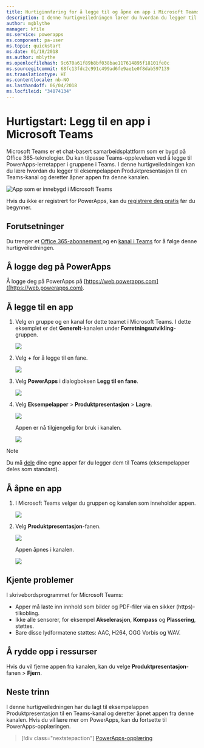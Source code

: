 ```yaml
---
title: Hurtiginnføring for å legge til og åpne en app i Microsoft Teams | Microsoft Docs
description: I denne hurtigveiledningen lærer du hvordan du legger til en app til en Microsoft Teams-kanal, slik at personer du har delt appen med kan åpne den i denne kanalen.
author: mgblythe
manager: kfile
ms.service: powerapps
ms.component: pa-user
ms.topic: quickstart
ms.date: 01/18/2018
ms.author: mblythe
ms.openlocfilehash: 9c670a61f89b8bf038bae117614895f18101fe0c
ms.sourcegitcommit: 68fc13fdc2c991c499ad6fe9ae1e0f8dab597139
ms.translationtype: HT
ms.contentlocale: nb-NO
ms.lasthandoff: 06/04/2018
ms.locfileid: "34074134"
---
```

# <a name="quickstart-add-an-app-to-microsoft-teams"></a>Hurtigstart: Legg til en app i Microsoft Teams

Microsoft Teams er et chat-basert samarbeidsplattform som er bygd på Office 365-teknologier. Du kan tilpasse Teams-opplevelsen ved å legge til PowerApps-lerretapper i gruppene i Teams. I denne hurtigveiledningen kan du lære hvordan du legger til eksempelappen Produktpresentasjon til en Teams-kanal og deretter åpner appen fra denne kanalen. 

![App som er innebygd i Microsoft Teams](./media/open-app-embedded-in-teams/embedded-app.png)

Hvis du ikke er registrert for PowerApps, kan du [registrere deg gratis](https://web.powerapps.com/signup?redirect=marketing&email=) før du begynner.

## <a name="prerequisites"></a>Forutsetninger

Du trenger et [Office 365-abonnement ](https://signup.microsoft.com/Signup?OfferId=467eab54-127b-42d3-b046-3844b860bebf&dl=O365_BUSINESS_PREMIUM&ali=1) og en [kanal i Teams](https://www.youtube.com/watch?v=he2f1quaR7M) for å følge denne hurtigveiledningen.

## <a name="sign-in-to-powerapps"></a>Å logge deg på PowerApps

Å logge deg på PowerApps på [https://web.powerapps.com]([https://web.powerapps.com).

## <a name="add-an-app"></a>Å legge til en app

1. Velg en gruppe og en kanal for dette teamet i Microsoft Teams. I dette eksemplet er det **Generelt**-kanalen under **Forretningsutvikling**-gruppen.

    ![](./media/open-app-embedded-in-teams/teams-select-channel.png)

2. Velg **+** for å legge til en fane.

    ![](./media/open-app-embedded-in-teams/teams-add-tab.png)

3. Velg **PowerApps** i dialogboksen **Legg til en fane**.

    ![](./media/open-app-embedded-in-teams/add-a-tab.png)

4. Velg **Eksempelapper** > **Produktpresentasjon** > **Lagre**.

    ![](./media/open-app-embedded-in-teams/select-an-app.png)

    Appen er nå tilgjengelig for bruk i kanalen.

    ![](./media/open-app-embedded-in-teams/app-in-channel.png)

> [!NOTE]
> Du må [dele](../maker/canvas-apps/share-app.md) dine egne apper før du legger dem til Teams (eksempelapper deles som standard).

## <a name="open-an-app"></a>Å åpne en app

1. I Microsoft Teams velger du gruppen og kanalen som inneholder appen.

    ![](./media/open-app-embedded-in-teams/teams-select-channel.png)

2. Velg **Produktpresentasjon**-fanen.

    ![](./media/open-app-embedded-in-teams/open-tab.png)

    Appen åpnes i kanalen.

    ![](./media/open-app-embedded-in-teams/app-in-channel.png)

## <a name="known-issues"></a>Kjente problemer

I skrivebordsprogrammet for Microsoft Teams:

* Apper må laste inn innhold som bilder og PDF-filer via en sikker (https)-tilkobling.
* Ikke alle sensorer, for eksempel **Akselerasjon**, **Kompass** og **Plassering**, støttes.
* Bare disse lydformatene støttes: AAC, H264, OGG Vorbis og WAV.

## <a name="clean-up-resources"></a>Å rydde opp i ressurser

Hvis du vil fjerne appen fra kanalen, kan du velge **Produktpresentasjon**-fanen > **Fjern**.

## <a name="next-steps"></a>Neste trinn

I denne hurtigveiledningen har du lagt til eksempelappen Produktpresentasjon til en Teams-kanal og deretter åpnet appen fra denne kanalen. Hvis du vil lære mer om PowerApps, kan du fortsette til PowerApps-opplæringen.

> [!div class="nextstepaction"]
> [PowerApps-opplæring](../maker/canvas-apps/get-started-create-from-blank.md)
